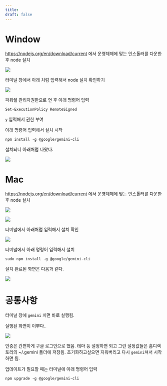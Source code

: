 ```yaml
---
title: 
draft: false
---
```

# Window

https://nodejs.org/en/download/current 에서 운영체제에 맞는 인스톨러를 다운한 후 node 설치

![](Attachment/Pasted%20image%2020250712204053.png)

터미널 창에서 아래 처럼 입력해서 node 설치 확인하기

![](Attachment/Pasted%20image%2020250712204114.png)

파워쉘 관리자권한으로 연 후 아래 명령어 입력

`Set-ExecutionPolicy RemoteSigned`

`y` 입력해서 권한 부여

아래 명령어 입력해서 설치 시작

`npm install -g @google/gemini-cli`

설치되니 아래처럼 나왔다.

![](Attachment/Pasted%20image%2020250712204126.png)

# Mac

https://nodejs.org/en/download/current 에서 운영체제에 맞는 인스톨러를 다운한 후 node 설치

![](Attachment/Pasted%20image%2020250712204133.png)

![](Attachment/Pasted%20image%2020250712204142.png)

터미널에서 아래처럼 입력해서 설치 확인

![](Attachment/Pasted%20image%2020250712204149.png)

터미널에서 아래 명령어 입력해서 설치

`sudo npm install -g @google/gemini-cli`

설치 완료된 화면은 다음과 같다.

![](Attachment/Pasted%20image%2020250712204158.png)

# 공통사항

터미널 창에 `gemini` 치면 바로 실행됨.

실행된 화면이 이뿌다..

![](Attachment/Pasted%20image%2020250712204205.png)

인증은 간편하게 구글 로그인으로 했음. 테마 등 설정하면 되고 그런 설정값들은 홈디렉토리의 ~/.gemini 폴더에 저장됨. 초기화하고싶으면 지워버리고 다시 `gemini`쳐서 시작하면 됨.

업데이트가 필요할 때는 터미널에 아래 명령어 입력

`npm upgrade -g @google/gemini-cli`